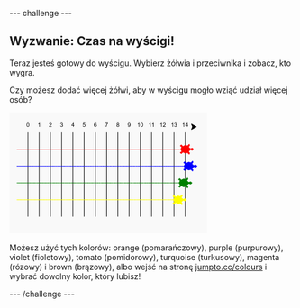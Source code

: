 \--- challenge \---

## Wyzwanie: Czas na wyścigi!

Teraz jesteś gotowy do wyścigu. Wybierz żółwia i przeciwnika i zobacz, kto wygra.

Czy możesz dodać więcej żółwi, aby w wyścigu mogło wziąć udział więcej osób?

![screenshot](images/race-more.png)

Możesz użyć tych kolorów: orange (pomarańczowy), purple (purpurowy), violet (fioletowy), tomato (pomidorowy), turquoise (turkusowy), magenta (rózowy) i brown (brązowy), albo wejść na stronę [jumpto.cc/colours](http://jumpto.cc/colours) i wybrać dowolny kolor, który lubisz!

\--- /challenge \---